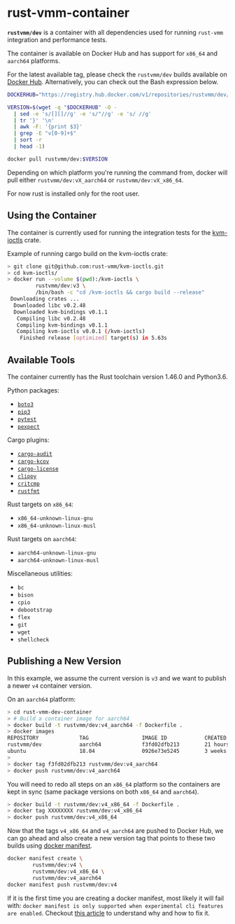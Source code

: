 # rust-vmm-container

**`rustvmm/dev`** is a container with all dependencies used for running
`rust-vmm` integration and performance tests.

The container is available on Docker Hub and has support for `x86_64` and
`aarch64` platforms.

For the latest available tag, please check the `rustvmm/dev` builds available
on [Docker Hub](https://hub.docker.com/r/rustvmm/dev/tags). Alternatively, you
can check out the Bash expression below.

```bash
DOCKERHUB="https://registry.hub.docker.com/v1/repositories/rustvmm/dev/tags"

VERSION=$(wget -q "$DOCKERHUB" -O -                                           \
  | sed -e 's/[][]//g' -e 's/"//g' -e 's/ //g'                                \
  | tr '}' '\n'                                                               \
  | awk -F: '{print $3}'                                                      \
  | grep -E "v[0-9]+$"                                                        \
  | sort -r                                                                   \
  | head -1)

docker pull rustvmm/dev:$VERSION
```

Depending on which platform you're running the command from, docker will pull
either `rustvmm/dev:vX_aarch64` or `rustvmm/dev:vX_x86_64`.

For now rust is installed only for the root user.

## Using the Container

The container is currently used for running the integration tests for the
[kvm-ioctls](https://github.com/rust-vmm/kvm-ioctls) crate.

Example of running cargo build on the kvm-ioctls crate:

```bash
> git clone git@github.com:rust-vmm/kvm-ioctls.git
> cd kvm-ioctls/
> docker run --volume $(pwd):/kvm-ioctls \
         rustvmm/dev:v3 \
         /bin/bash -c "cd /kvm-ioctls && cargo build --release"
 Downloading crates ...
  Downloaded libc v0.2.48
  Downloaded kvm-bindings v0.1.1
   Compiling libc v0.2.48
   Compiling kvm-bindings v0.1.1
   Compiling kvm-ioctls v0.0.1 (/kvm-ioctls)
    Finished release [optimized] target(s) in 5.63s
```

## Available Tools

The container currently has the Rust toolchain version 1.46.0 and Python3.6.

Python packages:

- [`boto3`](https://boto3.amazonaws.com/v1/documentation/api/latest/index.html#)
- [`pip3`](https://pip.pypa.io/en/stable/)
- [`pytest`](https://docs.pytest.org/en/latest/)
- [`pexpect`](https://pypi.org/project/pexpect/)

Cargo plugins:

- [`cargo-audit`](https://github.com/RustSec/cargo-audit)
- [`cargo-kcov`](https://github.com/kennytm/cargo-kcov)
- [`cargo-license`](https://github.com/onur/cargo-license)
- [`clippy`](https://github.com/rust-lang/rust-clippy)
- [`critcmp`](https://github.com/BurntSushi/critcmp)
- [`rustfmt`](https://github.com/rust-lang/rustfmt)

Rust targets on `x86_64`:

- `x86_64-unknown-linux-gnu`
- `x86_64-unknown-linux-musl`

Rust targets on `aarch64`:

- `aarch64-unknown-linux-gnu`
- `aarch64-unknown-linux-musl`

Miscellaneous utilities:

- `bc`
- `bison`
- `cpio`
- `debootstrap`
- `flex`
- `git`
- `wget`
- `shellcheck`

## Publishing a New Version

In this example, we assume the current version is `v3` and we want to publish
a newer `v4` container version.

On an `aarch64` platform:

```bash
> cd rust-vmm-dev-container
> # Build a container image for aarch64
> docker build -t rustvmm/dev:v4_aarch64 -f Dockerfile .
> docker images
REPOSITORY             TAG                 IMAGE ID            CREATED             SIZE
rustvmm/dev            aarch64             f3fd02dfb213        21 hours ago        1.13GB
ubuntu                 18.04               0926e73e5245        3 weeks ago         80.4MB
>
> docker tag f3fd02dfb213 rustvmm/dev:v4_aarch64
> docker push rustvmm/dev:v4_aarch64
```

You will need to redo all steps on an `x86_64` platform so the containers are
kept in sync (same package versions on both `x86_64` and `aarch64`).

```bash
> docker build -t rustvmm/dev:v4_x86_64 -f Dockerfile .
> docker tag XXXXXXXX rustvmm/dev:v4_x86_64
> docker push rustvmm/dev:v4_x86_64
```

Now that the tags `v4_x86_64` and `v4_aarch64` are pushed to Docker Hub, we can
go ahead and also create a new version tag that points to these two builds
using
[docker manifest](https://docs.docker.com/engine/reference/commandline/manifest/).

```bash
docker manifest create \
        rustvmm/dev:v4 \
        rustvmm/dev:v4_x86_64 \
        rustvmm/dev:v4_aarch64
docker manifest push rustvmm/dev:v4
```

If it is the first time you are creating a docker manifest, most likely it will
fail with: ```docker manifest is only supported when experimental cli features
are enabled```. Checkout
[this article](https://medium.com/@mauridb/docker-multi-architecture-images-365a44c26be6)
to understand why and how to fix it.
